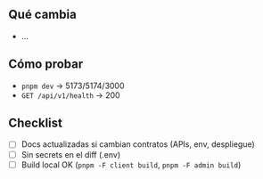 ## Qué cambia
- ...

## Cómo probar
- `pnpm dev` → 5173/5174/3000
- `GET /api/v1/health` → 200

## Checklist
- [ ] Docs actualizadas si cambian contratos (APIs, env, despliegue)
- [ ] Sin secrets en el diff (.env)
- [ ] Build local OK (`pnpm -F client build`, `pnpm -F admin build`)
